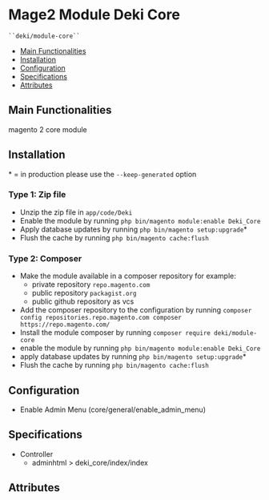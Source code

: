 # Mage2 Module Deki Core

    ``deki/module-core``

 - [Main Functionalities](#markdown-header-main-functionalities)
 - [Installation](#markdown-header-installation)
 - [Configuration](#markdown-header-configuration)
 - [Specifications](#markdown-header-specifications)
 - [Attributes](#markdown-header-attributes)


## Main Functionalities
magento 2 core module

## Installation
\* = in production please use the `--keep-generated` option

### Type 1: Zip file

 - Unzip the zip file in `app/code/Deki`
 - Enable the module by running `php bin/magento module:enable Deki_Core`
 - Apply database updates by running `php bin/magento setup:upgrade`\*
 - Flush the cache by running `php bin/magento cache:flush`

### Type 2: Composer

 - Make the module available in a composer repository for example:
    - private repository `repo.magento.com`
    - public repository `packagist.org`
    - public github repository as vcs
 - Add the composer repository to the configuration by running `composer config repositories.repo.magento.com composer https://repo.magento.com/`
 - Install the module composer by running `composer require deki/module-core`
 - enable the module by running `php bin/magento module:enable Deki_Core`
 - apply database updates by running `php bin/magento setup:upgrade`\*
 - Flush the cache by running `php bin/magento cache:flush`


## Configuration

 - Enable Admin Menu (core/general/enable_admin_menu)


## Specifications

 - Controller
	- adminhtml > deki_core/index/index


## Attributes



